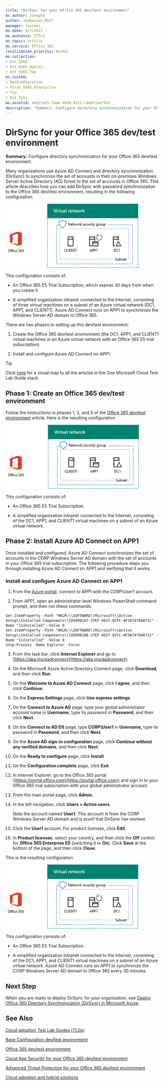 ```yaml
---
title: "DirSync for your Office 365 dev/test environment"
ms.author: josephd
author: JoeDavies-MSFT
manager: laurawi
ms.date: 6/7/2017
ms.audience: ITPro
ms.topic: article
ms.service: Office 365
localization_priority: Normal
ms.collection:
- Ent_O365
- Ent_O365_Hybrid
- Ent_O365_Top
ms.custom:
- DecEntMigration
- Strat_O365_Enterprise
- TLG
- Ent_TLGs
ms.assetid: e6b27e25-74ae-4b54-9421-c8e911aef543
description: "Summary: Configure directory synchronization for your Office 365 dev/test environment."
---
```


# DirSync for your Office 365 dev/test environment

 **Summary:** Configure directory synchronization for your Office 365 dev/test environment.
  
Many organizations use Azure AD Connect and directory synchronization (DirSync) to synchronize the set of accounts in their on-premises Windows Server Active Directory (AD) forest to the set of accounts in Office 365. This article describes how you can add DirSync with password synchronization to the Office 365 dev/test environment, resulting in the following configuration.
  
![The Office 365 dev/test environment with DirSync](images/be5b37b0-f832-4878-b153-436c31546e21.png)
  
This configuration consists of: 
  
- An Office 365 E5 Trial Subscription, which expires 30 days from when you create it.
    
- A simplified organization intranet connected to the Internet, consisting of three virtual machines on a subnet of an Azure virtual network (DC1, APP1, and CLIENT1). Azure AD Connect runs on APP1 to synchronize the Windows Server AD domain to Office 365.
    
There are two phases to setting up this dev/test environment:
  
1. Create the Office 365 dev/test environment (the DC1, APP1, and CLIENT1 virtual machines in an Azure virtual network with an Office 365 E5 trial subscription).
    
2. Install and configure Azure AD Connect on APP1.
    
> [!TIP]
> Click [here](https://docs.com/officeitpro/4355/pdf-portal-ca-tlg-stack?c=ca4UTZ) for a visual map to all the articles in the One Microsoft Cloud Test Lab Guide stack.
  
## Phase 1: Create an Office 365 dev/test environment

Follow the instructions in phases 1, 2, and 3 of the [Office 365 dev/test environment](office-365-dev-test-environment.md) article. Here is the resulting configuration.
  
![The Office 365 dev/test environment](images/48fb91aa-09b0-4020-a496-a8253920c45d.png)
  
This configuration consists of: 
  
- An Office 365 E5 Trial Subscription.
    
- A simplified organization intranet connected to the Internet, consisting of the DC1, APP1, and CLIENT1 virtual machines on a subnet of an Azure virtual network.
    
## Phase 2: Install Azure AD Connect on APP1

Once installed and configured, Azure AD Connect synchronizes the set of accounts in the CORP Windows Server AD domain with the set of accounts in your Office 365 trial subscription. The following procedure steps you through installing Azure AD Connect on APP1 and verifying that it works.
  
### Install and configure Azure AD Connect on APP1

1. From the [Azure portal](https://portal.azure.com), connect to APP1 with the CORP\\User1 account.
    
2. From APP1, open an administrator-level Windows PowerShell command prompt, and then run these commands:
    
  ```
  Set-ItemProperty -Path "HKLM:\\SOFTWARE\\Microsoft\\Active Setup\\Installed Components\\{A509B1A7-37EF-4b3f-8CFC-4F3A74704073}" -Name "IsInstalled" -Value 0
Set-ItemProperty -Path "HKLM:\\SOFTWARE\\Microsoft\\Active Setup\\Installed Components\\{A509B1A8-37EF-4b3f-8CFC-4F3A74704073}" -Name "IsInstalled" -Value 0
Stop-Process -Name Explorer -Force

  ```

3. From the task bar, click **Internet Explorer** and go to [https://aka.ms/aadconnect](https://aka.ms/aadconnect).
    
4. On the Microsoft Azure Active Directory Connect page, click **Download**, and then click **Run**.
    
5. On the **Welcome to Azure AD Connect** page, click **I agree**, and then click **Continue**.
    
6. On the **Express Settings** page, click **Use express settings**.
    
7. On the **Connect to Azure AD** page, type your global administrator account name in **Username,** type its password in **Password**, and then click **Next**.
    
8. On the **Connect to AD DS** page, type **CORP\\User1** in **Username,** type its password in **Password**, and then click **Next**.
    
9. On the **Azure AD sign-in configuration** page, click **Continue without any verified domains**, and then click **Next**.
    
10. On the **Ready to configure** page, click **Install**.
    
11. On the **Configuration complete** page, click **Exit**.
    
12. In Internet Explorer, go to the Office 365 portal ([https://portal.office.com](https://portal.office.com)) and sign in to your Office 365 trial subscription with your global administrator account.
    
13. From the main portal page, click **Admin**.
    
14. In the left navigation, click **Users > Active users**.
    
    Note the account named **User1**. This account is from the CORP Windows Server AD domain and is proof that DirSync has worked.
    
15. Click the **User1** account. For product licenses, click **Edit**.
    
16. In **Product licenses**, select your country, and then click the **Off** control for **Office 365 Enterprise E5** (switching it to **On**). Click **Save** at the bottom of the page, and then click **Close**.
    
This is the resulting configuration.
  
![The Office 365 dev/test environment with DirSync](images/be5b37b0-f832-4878-b153-436c31546e21.png)
  
This configuration consists of: 
  
- An Office 365 E5 Trial Subscription.
    
- A simplified organization intranet connected to the Internet, consisting of the DC1, APP1, and CLIENT1 virtual machines on a subnet of an Azure virtual network. Azure AD Connect runs on APP1 to synchronize the CORP Windows Server AD domain to Office 365 every 30 minutes.
    
## Next Step

When you are ready to deploy DirSync for your organization, see [Deploy Office 365 Directory Synchronization (DirSync) in Microsoft Azure](deploy-office-365-directory-synchronization-dirsync-in-microsoft-azure.md).

## See Also

[Cloud adoption Test Lab Guides (TLGs)](cloud-adoption-test-lab-guides-tlgs.md)
  
[Base Configuration dev/test environment](base-configuration-dev-test-environment.md)
  
[Office 365 dev/test environment](office-365-dev-test-environment.md)
  
[Cloud App Security for your Office 365 dev/test environment](cloud-app-security-for-your-office-365-dev-test-environment.md)
  
[Advanced Threat Protection for your Office 365 dev/test environment](advanced-threat-protection-for-your-office-365-dev-test-environment.md)
  
[Cloud adoption and hybrid solutions](cloud-adoption-and-hybrid-solutions.md)




